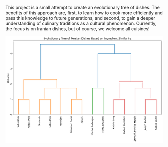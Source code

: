 This project is a small attempt to create an evolutionary tree of dishes. The benefits of this approach are, first, to learn how to cook more efficiently and pass this knowledge to future generations, and second, to gain a deeper understanding of culinary traditions as a cultural phenomenon. Currently, the focus is on Iranian dishes, but of course, we welcome all cuisines!

![Persian Dishes Tree](persianFoodTreepng)

